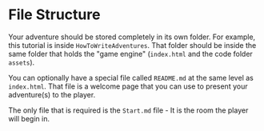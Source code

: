 # File Structure

Your adventure should be stored completely in its own folder. For
example, this tutorial is inside `HowToWriteAdventures`. That folder
should be inside the same folder that holds the "game engine"
(`index.html` and the code folder `assets`).

You can optionally have a special file called `README.md` at
the same level as `index.html`. That file is a welcome page that you
can use to present your adventure(s) to the player.

The only file that is required is the `Start.md` file - It is the room
the player will begin in.
